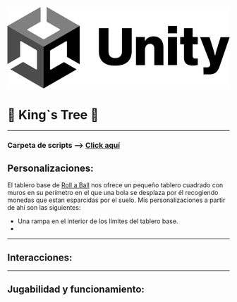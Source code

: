 ![imgTitle](./ReadmeSources/UnityLogo.png)

# 👑 King`s Tree 🌳

-------------------

### Carpeta de scripts --> [Click aquí](https://github.com/Endermaiter/RollaBallUnity/tree/master/Assets/Scripts)

## Personalizaciones:

El tablero base de [Roll a Ball](https://learn.unity.com/project/roll-a-ball) nos ofrece un pequeño 
tablero cuadrado con muros en su perímetro en el que una bola se desplaza por él recogiendo monedas 
que estan esparcidas por el suelo. Mis personalizaciones a partir de ahí son las siguientes:

* Una rampa en el interior de los límites del tablero base.
* 

--------------------

## Interacciones:



------------------


## Jugabilidad y funcionamiento:



